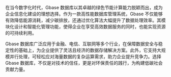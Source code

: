 在当今数字化时代，Gbase 数据库以其卓越的绿色节能计算能力脱颖而出，成为企业信息化建设的理想选择。作为一款高性能数据库管理系统，Gbase 不仅能够有效降低能源消耗，减少碳排放，还通过优化算法大幅提升了数据处理效率。其模块化设计和智能化管理功能，使得企业在享受高效数据服务的同时，也能实现资源的可持续利用。

Gbase 数据库广泛应用于金融、电信、互联网等多个行业，在保障数据安全与稳定性的基础上，为企业提供了灵活且经济的数据存储解决方案。此外，它支持大规模并行处理，可轻松应对海量数据的复杂运算需求，助力企业提升竞争力。选择 Gbase 数据库，不仅是对技术的信任，更是对环保责任的践行，为构建低碳社会贡献力量。